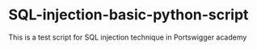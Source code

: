 # SQL-injection-basic-python-script

This is a test script for SQL injection technique in Portswigger academy

